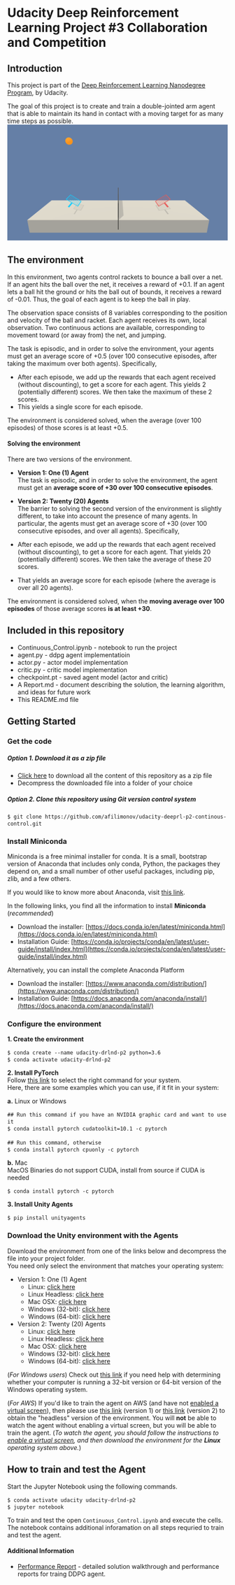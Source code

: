 # Udacity Deep Reinforcement Learning Project #3 Collaboration and Competition

## Introduction
This project is part of the [Deep Reinforcement Learning Nanodegree Program](https://www.udacity.com/course/deep-reinforcement-learning-nanodegree--nd893), by Udacity.  

The goal of this project is to create and train a double-jointed arm agent that is able to maintain its hand in contact with a moving target for as many time steps as possible.  
![](./images/tennis.png)


## The environment

In this environment, two agents control rackets to bounce a ball over a net. If an agent hits the ball over the net, it receives a reward of +0.1. If an agent lets a ball hit the ground or hits the ball out of bounds, it receives a reward of -0.01. Thus, the goal of each agent is to keep the ball in play.

The observation space consists of 8 variables corresponding to the position and velocity of the ball and racket. Each agent receives its own, local observation. Two continuous actions are available, corresponding to movement toward (or away from) the net, and jumping.

The task is episodic, and in order to solve the environment, your agents must get an average score of +0.5 (over 100 consecutive episodes, after taking the maximum over both agents). Specifically,

* After each episode, we add up the rewards that each agent received (without discounting), to get a score for each agent. This yields 2 (potentially different) scores. We then take the maximum of these 2 scores.
* This yields a single score for each episode.

The environment is considered solved, when the average (over 100 episodes) of those scores is at least +0.5.


#### Solving the environment

There are two versions of the environment.

* **Version 1: One (1) Agent**  
The task is episodic, and in order to solve the environment, the agent must get an **average score of +30 over 100 consecutive episodes**.

* **Version 2: Twenty (20) Agents**  
The barrier to solving the second version of the environment is slightly different, to take into account the presence of many agents. In particular, the agents must get an average score of +30 (over 100 consecutive episodes, and over all agents). Specifically,
 * After each episode, we add up the rewards that each agent received (without discounting), to get a score for each agent. That yields 20 (potentially different) scores. We then take the average of these 20 scores.  
 * That yields an average score for each episode (where the average is over all 20 agents).  
  
 The environment is considered solved, when the **moving average over 100 episodes** of those average scores **is at least +30**.


## Included in this repository

* Continuous_Control.ipynb - notebook to run the project
* agent.py - ddpg agent implementatioin
* actor.py - actor model implementation
* critic.py - critic model implementation
* checkpoint.pt - saved agent model (actor and critic)
* A Report.md - document describing the solution, the learning algorithm, and ideas for future work
* This README.md file


## Getting Started


### Get the code

##### Option 1. Download it as a zip file

* [Click here](https://github.com/afilimonov/udacity-deeprl-p2-continous-control/archive/refs/heads/main.zip) to download all the content of this repository as a zip file
* Decompress the downloaded file into a folder of your choice

##### Option 2. Clone this repository using Git version control system

```
$ git clone https://github.com/afilimonov/udacity-deeprl-p2-continous-control.git
```

### Install Miniconda

Miniconda is a free minimal installer for conda. It is a small, bootstrap version of Anaconda that includes only conda, Python, the packages they depend on, and a small number of other useful packages, including pip, zlib, and a few others.  

If you would like to know more about Anaconda, visit [this link](https://www.anaconda.com/).

In the following links, you find all the information to install **Miniconda** (*recommended*)

* Download the installer: [https://docs.conda.io/en/latest/miniconda.html](https://docs.conda.io/en/latest/miniconda.html)
* Installation Guide: [https://conda.io/projects/conda/en/latest/user-guide/install/index.html](https://conda.io/projects/conda/en/latest/user-guide/install/index.html)

Alternatively, you can install the complete Anaconda Platform

* Download the installer: [https://www.anaconda.com/distribution/](https://www.anaconda.com/distribution/)
* Installation Guide: [https://docs.anaconda.com/anaconda/install/](https://docs.anaconda.com/anaconda/install/)

### Configure the environment

**1. Create the environment**  
  
```
$ conda create --name udacity-drlnd-p2 python=3.6
$ conda activate udacity-drlnd-p2
```  

**2. Install PyTorch**  
Follow [this link](https://pytorch.org/get-started/locally) to select the right command for your system.  
Here, there are some examples which you can use, if it fit in your system:  

**a.** Linux or Windows

```
## Run this command if you have an NVIDIA graphic card and want to use it  
$ conda install pytorch cudatoolkit=10.1 -c pytorch

## Run this command, otherwise
$ conda install pytorch cpuonly -c pytorch
```  

**b.** Mac  
MacOS Binaries do not support CUDA, install from source if CUDA is needed

```
$ conda install pytorch -c pytorch  
```  

**3. Install Unity Agents**  

```
$ pip install unityagents
```  

### Download the Unity environment with the Agents  

Download the environment from one of the links below and decompress the file into your project folder.  
You need only select the environment that matches your operating system:

 * Version 1: One (1) Agent
     * Linux: [click here](https://s3-us-west-1.amazonaws.com/udacity-drlnd/P2/Reacher/one_agent/Reacher_Linux.zip)
     * Linux Headless: [click here](https://s3-us-west-1.amazonaws.com/udacity-drlnd/P2/Reacher/one_agent/Reacher_Linux_NoVis.zip)
     * Mac OSX: [click here](https://s3-us-west-1.amazonaws.com/udacity-drlnd/P2/Reacher/one_agent/Reacher.app.zip)
     * Windows (32-bit): [click here](https://s3-us-west-1.amazonaws.com/udacity-drlnd/P2/Reacher/one_agent/Reacher_Windows_x86.zip)
     * Windows (64-bit): [click here](https://s3-us-west-1.amazonaws.com/udacity-drlnd/P2/Reacher/one_agent/Reacher_Windows_x86_64.zip)
 * Version 2: Twenty (20) Agents
     * Linux: [click here](https://s3-us-west-1.amazonaws.com/udacity-drlnd/P2/Reacher/Reacher_Linux.zip)
     * Linux Headless: [click here](https://s3-us-west-1.amazonaws.com/udacity-drlnd/P2/Reacher/Reacher_Linux_NoVis.zip)
     * Mac OSX: [click here](https://s3-us-west-1.amazonaws.com/udacity-drlnd/P2/Reacher/Reacher.app.zip)
     * Windows (32-bit): [click here](https://s3-us-west-1.amazonaws.com/udacity-drlnd/P2/Reacher/Reacher_Windows_x86.zip)
     * Windows (64-bit): [click here](https://s3-us-west-1.amazonaws.com/udacity-drlnd/P2/Reacher/Reacher_Windows_x86_64.zip)     

(_For Windows users_) Check out [this link](https://support.microsoft.com/en-us/help/827218/how-to-determine-whether-a-computer-is-running-a-32-bit-version-or-64) if you need help with determining whether your computer is running a 32-bit version or 64-bit version of the Windows operating system.

(_For AWS_) If you'd like to train the agent on AWS (and have not [enabled a virtual screen](https://github.com/Unity-Technologies/ml-agents/blob/master/docs/Training-on-Amazon-Web-Service.md)), then please use [this link](https://s3-us-west-1.amazonaws.com/udacity-drlnd/P2/Reacher/one_agent/Reacher_Linux_NoVis.zip) (version 1) or [this link](https://s3-us-west-1.amazonaws.com/udacity-drlnd/P2/Reacher/Reacher_Linux_NoVis.zip) (version 2) to obtain the "headless" version of the environment.  You will **not** be able to watch the agent without enabling a virtual screen, but you will be able to train the agent.  (_To watch the agent, you should follow the instructions to [enable a virtual screen](https://github.com/Unity-Technologies/ml-agents/blob/master/docs/Training-on-Amazon-Web-Service.md), and then download the environment for the **Linux** operating system above._)


## How to train and test the Agent

Start the Jupyter Notebook using the following commands.

```
$ conda activate udacity udacity-drlnd-p2
$ jupyter notebook
```

To train and test the open `Continuous_Control.ipynb` and execute the cells. The notebook contains additional inforamation on all steps requried to train and test the agent.

#### Additional Information

* [Performance Report](Report.md) - detailed solution walkthrough and performance reports for traing DDPG agent.


